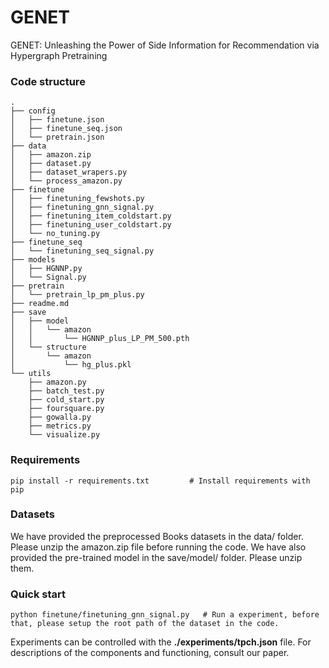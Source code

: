 # GENET

GENET: Unleashing the Power of Side Information for Recommendation via Hypergraph Pretraining

### Code structure

```
.
├── config
│   ├── finetune.json
│   ├── finetune_seq.json
│   └── pretrain.json
├── data
│   ├── amazon.zip
│   ├── dataset.py
│   ├── dataset_wrapers.py
│   └── process_amazon.py
├── finetune
│   ├── finetuning_fewshots.py
│   ├── finetuning_gnn_signal.py
│   ├── finetuning_item_coldstart.py
│   ├── finetuning_user_coldstart.py
│   └── no_tuning.py
├── finetune_seq
│   └── finetuning_seq_signal.py
├── models
│   ├── HGNNP.py
│   └── Signal.py
├── pretrain
│   └── pretrain_lp_pm_plus.py
├── readme.md
├── save
│   ├── model
│   │   └── amazon
│   │       └── HGNNP_plus_LP_PM_500.pth
│   └── structure
│       └── amazon
│           └── hg_plus.pkl
└── utils
    ├── amazon.py
    ├── batch_test.py
    ├── cold_start.py
    ├── foursquare.py
    ├── gowalla.py
    ├── metrics.py
    └── visualize.py
```

### Requirements

```
pip install -r requirements.txt         # Install requirements with pip
```
### Datasets
We have provided the preprocessed Books datasets in the data/ folder. Please unzip the amazon.zip file before running the code.
We have also provided the pre-trained model in the save/model/ folder. Please unzip them.


### Quick start
```
python finetune/finetuning_gnn_signal.py   # Run a experiment, before that, please setup the root path of the dataset in the code.
```

Experiments can be controlled with the **./experiments/tpch.json** file. For descriptions of the components and functioning, consult our paper.
